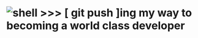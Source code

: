 ![shell](https://github.com/jeffrey990macharia0/MyStack_demos/blob/master/assets/terminal.jpg) >>> [ git push ]ing my way to becoming a world class developer
====

